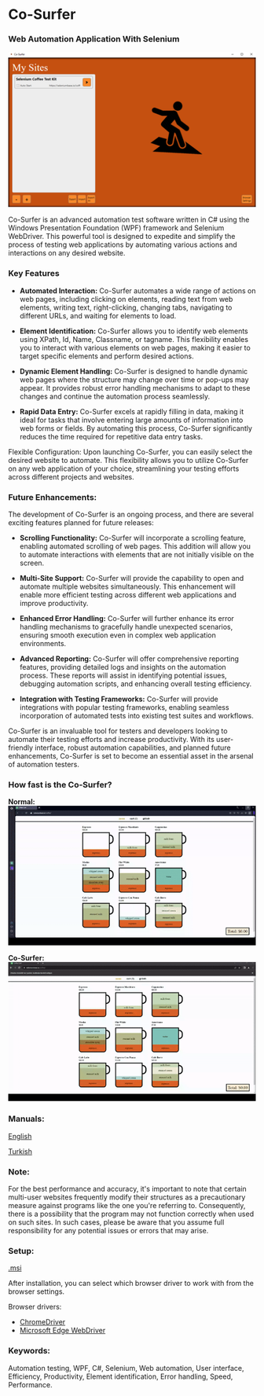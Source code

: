 # Co-Surfer
### Web Automation Application With Selenium

![](https://github.com/dogukanzder/Co-Surfer/blob/master/Co-SurferStartScreen.png)

Co-Surfer is an advanced automation test software written in C# using the Windows Presentation Foundation (WPF) framework and Selenium WebDriver. This powerful tool is designed to expedite and simplify the process of testing web applications by automating various actions and interactions on any desired website.



### Key Features
- **Automated Interaction:** Co-Surfer automates a wide range of actions on web pages, including clicking on elements, reading text from web elements, writing text, right-clicking, changing tabs, navigating to different URLs, and waiting for elements to load.

- **Element Identification:** Co-Surfer allows you to identify web elements using XPath, Id, Name, Classname, or tagname. This flexibility enables you to interact with various elements on web pages, making it easier to target specific elements and perform desired actions.

- **Dynamic Element Handling:** Co-Surfer is designed to handle dynamic web pages where the structure may change over time or pop-ups may appear. It provides robust error handling mechanisms to adapt to these changes and continue the automation process seamlessly.

- **Rapid Data Entry:** Co-Surfer excels at rapidly filling in data, making it ideal for tasks that involve entering large amounts of information into web forms or fields. By automating this process, Co-Surfer significantly reduces the time required for repetitive data entry tasks.

Flexible Configuration: Upon launching Co-Surfer, you can easily select the desired website to automate. This flexibility allows you to utilize Co-Surfer on any web application of your choice, streamlining your testing efforts across different projects and websites.

### Future Enhancements:
The development of Co-Surfer is an ongoing process, and there are several exciting features planned for future releases:

- **Scrolling Functionality:** Co-Surfer will incorporate a scrolling feature, enabling automated scrolling of web pages. This addition will allow you to automate interactions with elements that are not initially visible on the screen.

- **Multi-Site Support:** Co-Surfer will provide the capability to open and automate multiple websites simultaneously. This enhancement will enable more efficient testing across different web applications and improve productivity.

- **Enhanced Error Handling:** Co-Surfer will further enhance its error handling mechanisms to gracefully handle unexpected scenarios, ensuring smooth execution even in complex web application environments.

- **Advanced Reporting:** Co-Surfer will offer comprehensive reporting features, providing detailed logs and insights on the automation process. These reports will assist in identifying potential issues, debugging automation scripts, and enhancing overall testing efficiency.

- **Integration with Testing Frameworks:** Co-Surfer will provide integrations with popular testing frameworks, enabling seamless incorporation of automated tests into existing test suites and workflows.

Co-Surfer is an invaluable tool for testers and developers looking to automate their testing efforts and increase productivity. With its user-friendly interface, robust automation capabilities, and planned future enhancements, Co-Surfer is set to become an essential asset in the arsenal of automation testers.

### How fast is the Co-Surfer?

**Normal:**
![](https://github.com/dogukanzder/Co-Surfer/blob/master/GIFs/Normal.gif)

**Co-Surfer:**
![](https://github.com/dogukanzder/Co-Surfer/blob/master/GIFs/With%20Co-Surfer.gif)


### Manuals:
[English](https://github.com/dogukanzder/Co-Surfer/blob/master/Co-Surfer%20EN.pdf)

[Turkish](https://github.com/dogukanzder/Co-Surfer/blob/master/Co-Surfer%20TR.pdf)

### Note:
For the best performance and accuracy, it's important to note that certain multi-user websites frequently modify their structures as a precautionary measure against programs like the one you're referring to. Consequently, there is a possibility that the program may not function correctly when used on such sites. In such cases, please be aware that you assume full responsibility for any potential issues or errors that may arise.

### Setup:
[.msi](https://github.com/dogukanzder/Co-Surfer/blob/master/Co-Surfer%20Setup.msi)

After installation, you can select which browser driver to work with from the browser settings.

Browser drivers:
- [ChromeDriver](https://chromedriver.chromium.org/downloads)
- [Microsoft Edge WebDriver](https://developer.microsoft.com/en-us/microsoft-edge/tools/webdriver/)

### Keywords:
Automation testing, WPF, C#, Selenium, Web automation, User interface, Efficiency, Productivity, Element identification, Error handling, Speed, Performance.
